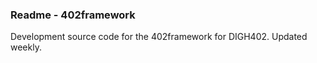 ### Readme - 402framework

Development source code for the 402framework for DIGH402. Updated weekly.
